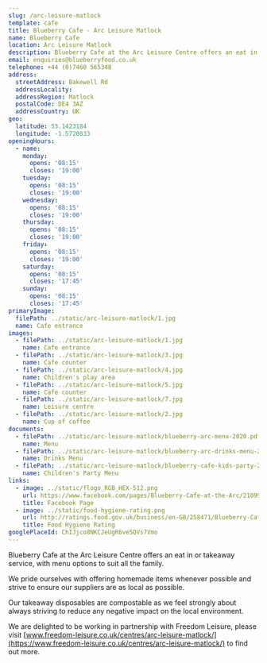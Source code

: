 ```yaml
---
slug: /arc-leisure-matlock
template: cafe
title: Blueberry Cafe - Arc Leisure Matlock
name: Blueberry Cafe
location: Arc Leisure Matlock
description: Blueberry Cafe at the Arc Leisure Centre offers an eat in or takeaway service, with menu options to suit all the family.
email: enquiries@blueberryfood.co.uk
telephone: +44 (0)7460 565348
address:
  streetAddress: Bakewell Rd
  addressLocality:
  addressRegion: Matlock
  postalCode: DE4 3AZ
  addressCountry: UK
geo:
  latitude: 53.1423184
  longitude: -1.5720833
openingHours:
  - name:
    monday:
      opens: '08:15'
      closes: '19:00'
    tuesday:
      opens: '08:15'
      closes: '19:00'
    wednesday:
      opens: '08:15'
      closes: '19:00'
    thursday:
      opens: '08:15'
      closes: '19:00'
    friday:
      opens: '08:15'
      closes: '19:00'
    saturday:
      opens: '08:15'
      closes: '17:45'
    sunday:
      opens: '08:15'
      closes: '17:45'
primaryImage:
  filePath: ../static/arc-leisure-matlock/1.jpg
  name: Cafe entrance
images:
  - filePath: ../static/arc-leisure-matlock/1.jpg
    name: Cafe entrance
  - filePath: ../static/arc-leisure-matlock/3.jpg
    name: Cafe counter
  - filePath: ../static/arc-leisure-matlock/4.jpg
    name: Children's play area
  - filePath: ../static/arc-leisure-matlock/5.jpg
    name: Cafe counter
  - filePath: ../static/arc-leisure-matlock/7.jpg
    name: Leisure centre
  - filePath: ../static/arc-leisure-matlock/2.jpg
    name: Cup of coffee
documents:
  - filePath: ../static/arc-leisure-matlock/blueberry-arc-menu-2020.pdf
    name: Menu
  - filePath: ../static/arc-leisure-matlock/blueberry-arc-drinks-menu-2020.pdf
    name: Drinks Menu
  - filePath: ../static/arc-leisure-matlock/blueberry-cafe-kids-party-2019.png
    name: Children's Party Menu
links:
  - image: ../static/flogo_RGB_HEX-512.png
    url: https://www.facebook.com/pages/Blueberry-Cafe-at-the-Arc/210996019253515
    title: Facebook Page
  - image: ../static/food-hygiene-rating.png
    url: http://ratings.food.gov.uk/business/en-GB/258471/Blueberry-Cafe-Ltd-Matlock
    title: Food Hygiene Rating
googlePlaceId: ChIJjco8NKCJeUgR6ve5QVs7Vmo
---
```


Blueberry Cafe at the Arc Leisure Centre offers an eat in or takeaway service, with menu options to suit all the family.

We pride ourselves with offering homemade items whenever possible and strive to ensure our suppliers are as local as possible.

Our takeaway disposables are compostable as we feel strongly about always striving to reduce any negative impact on the local environment.

We are delighted to be working in partnership with Freedom Leisure, please visit [www.freedom-leisure.co.uk/centres/arc-leisure-matlock/](https://www.freedom-leisure.co.uk/centres/arc-leisure-matlock/) to find out more.
